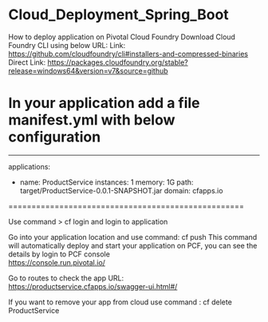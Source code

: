 # Cloud_Deployment_Spring_Boot
How to deploy application on Pivotal Cloud Foundry
Download Cloud Foundry CLI using below URL:
Link: https://github.com/cloudfoundry/cli#installers-and-compressed-binaries
Direct Link: https://packages.cloudfoundry.org/stable?release=windows64&version=v7&source=github

In your application add a file manifest.yml with below configuration
=====================================================================
---
applications:
- name: ProductService
  instances: 1
  memory: 1G
  path: target/ProductService-0.0.1-SNAPSHOT.jar
  domain: cfapps.io

===================================================  

Use command > cf login  and login to application

Go into your application location and use command: cf push
This command will automatically deploy and start your application on PCF, you can see the details by login to PCF console  
https://console.run.pivotal.io/

Go to routes to check the app URL:  https://productservice.cfapps.io/swagger-ui.html#/

If you want to remove your app from cloud use command  : cf delete ProductService
